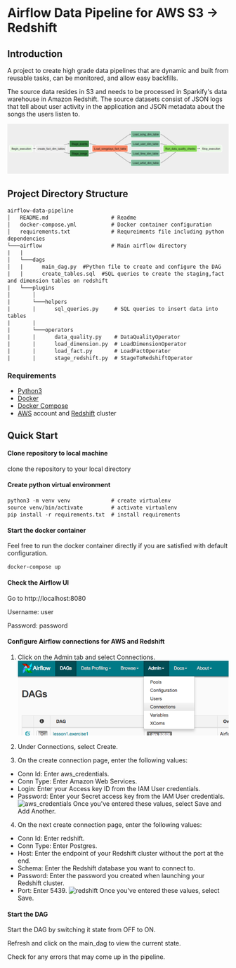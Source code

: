 # Airflow Data Pipeline for AWS S3 -> Redshift

## Introduction

A project to create high grade data pipelines that are dynamic and built from reusable tasks, can be monitored, and allow easy backfills.

The source data resides in S3 and needs to be processed in Sparkify's data warehouse in Amazon Redshift. The source datasets consist of JSON logs that tell about user activity in the application and JSON metadata about the songs the users listen to.

![Airflow DAG](/images/main-dag.png)




## Project Directory Structure
```
airflow-data-pipeline
│   README.md                    # Readme
│   docker-compose.yml           # Docker container configuration  
│   requirements.txt             # Requreiments file including python dependencies
└───airflow                      # Main airflow directory
|   |               
│   └───dags                     
│   |      main_dag.py  #Python file to create and configure the DAG
|   |      create_tables.sql  #SQL queries to create the staging,fact and dimension tables on redshift
|   └───plugins
│       │  
|       └───helpers
|       |      sql_queries.py     # SQL queries to insert data into tables
|       |
|       └───operators
|       |      data_quality.py    # DataQualityOperator
|       |      load_dimension.py  # LoadDimensionOperator
|       |      load_fact.py       # LoadFactOperator
|       |      stage_redshift.py  # StageToRedshiftOperator
```

### Requirements

* [Python3](https://www.python.org/downloads/)
* [Docker](https://www.docker.com/)
* [Docker Compose](https://docs.docker.com/compose/install/)
* [AWS](https://aws.amazon.com/) account and [Redshift](https://aws.amazon.com/redshift/) cluster 

## Quick Start

#### Clone repository to local machine

 clone the repository to your local directory

#### Create python virtual environment
```
python3 -m venv venv             # create virtualenv
source venv/bin/activate         # activate virtualenv
pip install -r requirements.txt  # install requirements
```

#### Start the docker container
Feel free to run the docker container directly if you are satisfied with default configuration.
```
docker-compose up
```

#### Check the Airflow UI
Go to http://localhost:8080

Username: user 

Password: password

#### Configure Airflow connections for AWS and Redshift

1. Click on the Admin tab and select Connections.
![Admin tab](images/connections.png)

2. Under Connections, select Create.

3. On the create connection page, enter the following values:
- Conn Id: Enter aws_credentials.
- Conn Type: Enter Amazon Web Services.
- Login: Enter your Access key ID from the IAM User credentials.
- Password: Enter your Secret access key from the IAM User credentials.
![aws_credentials](images/connections_detail.png)
Once you've entered these values, select Save and Add Another.

4. On the next create connection page, enter the following values:
- Conn Id: Enter redshift.
- Conn Type: Enter Postgres.
- Host: Enter the endpoint of your Redshift cluster without the port at the end.
- Schema: Enter the Redshift database you want to connect to.
- Password: Enter the password you created when launching your Redshift cluster.
- Port: Enter 5439.
![redshift](images/connections_detail_redshift.png)
Once you've entered these values, select Save.

#### Start the DAG
Start the DAG by switching it state from OFF to ON.

Refresh and click on the main_dag to view the current state.

Check for any errors that may come up in the pipeline.


